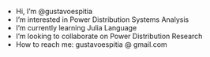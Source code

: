 - Hi, I’m @gustavoespitia
- I’m interested in Power Distribution Systems Analysis
- I’m currently learning Julia Language
- I’m looking to collaborate on Power Distribution Research
- How to reach me: gustavoespitia @ gmail.com

<!---
gustavoespitia/gustavoespitia is a ✨ special ✨ repository because its `README.md` (this file) appears on your GitHub profile.
You can click the Preview link to take a look at your changes.
--->
